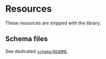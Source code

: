 # Resources

These resources are shipped with the library.

## Schema files

See dedicated  [`schema/README`](schema/README.md).
